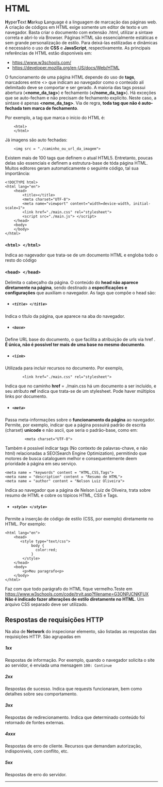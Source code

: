 # HTML
**H**yper**T**ext **M**arkup **L**anguage é a linguagem de marcação das páginas web. A criação de códigos em HTML exige somente um editor de texto e um navegador. Basta criar o documento com extensão .html, utilizar a sintaxe correta e abrí-lo via Browser. Páginas HTML são essencialmente estáticas e sem grande personalização de estilo. Para deixá-las estilizadas e dinâmicas é necessário o uso de **CSS** e **JavaScript**, respectivamente. As principais referências de HTML estão disponíveis em: 
* https://www.w3schools.com/ 
* https://developer.mozilla.org/en-US/docs/Web/HTML

O funcionamento de uma página HTML depende do uso de **tags**, marcadores entre <> que indicam ao navegador como o conteúdo alí delimitado deve se comportar e ser gerado. A maioria das  tags possui abertura (**<nome_da_tag>**) e fechamento (**</nome_da_tag>**). Há exceções que se auto-fecham e não precisam de fechamento explícito. Neste caso, a sintaxe é apenas **<nome_da_tag>**. Via de regra, **toda tag que não é auto-fechada tem marca de fechamento**.

Por exemplo, a tag que marca o início do HTML é:

```
    <html>
    </html>
```
Já imagens são auto fechadas:

```
    <img src = "./caminho_ou_url_da_imagem">
```
Existem mais de 100 tags que definem o atual HTML5. Entretanto, poucas delas são essenciais e definem a estrutura-base de tóda página HTML. Muitos editores geram automaticamente o seguinte código, tal sua importância:  
```
<!DOCTYPE html>
<html lang="en">
    <head>
        <title></title>
        <meta charset="UTF-8">
        <meta name="viewport" content="width=device-width, initial-scale=1">
        <link href="./main.css" rel="stylesheet">
        <script src="./main.js"> </script>
    </head>
    <body>
    </body>
</html>
```

### ```<html> </html>```
Indica ao nagevador que trata-se de um documento HTML e engloba todo o resto do código
### ```<head> </head>```
Delimita o cabeçalho da página. O conteúdo do **head não aparece diretamente na página**, sendo destinado a **especificações e configurações** que auxiliam o navegador. As tags que compõe o head são: 
* ##### ```<title> </title>```
Indica o título da página, que aparece na aba do navegador.
* ##### ```<base>``` 
Define URL base do documento, o que facilita a atribuição de urls via href . **É única, não é possível ter mais de uma base no mesmo documento**.
* ##### ```<link>```
Utilizada para incluir recursos no documento. Por exemplo, 
```
        <link href="./main.css" rel="stylesheet">
```
Indica que no caminho **href** = ./main.css há um documento a ser incluído, e seu atributo **ref** indica que trata-se de um stylesheet. Pode haver múltiplos links por documento. 
* ##### ```<meta>```
Passa meta-informações sobre o **funcionamento da página** ao navegador. Permite, por exemplo, indicar que a página possuirá padrão de escrita (charset) **unicode** e não ascii, que seria o padrão-base, como em: 
```
         <meta charset="UTF-8">
```
Também é possível indicar tags (No contexto de palavras-chave, e não html) relacionadas a SEO(Search Engine Optimization), permitindo que motores de busca cataloguem melhor e consequentemente deem prioridade à página em seu serviço.

```
<meta name = "keywords" content = "HTML,CSS,Tags">
<meta name = "description" content = "Resumo de HTML">
<meta name = "author" content = "Nelson Luiz Oliveira">
```
Indica ao navegador que a página de Nelson Luiz de Oliveira, trata sobre resumo de HTML e cobre os tópicos HTML, CSS e Tags. 
* ##### ```<style> </style>```
Permite a inserção de código de estilo (CSS, por exemplo) diretamente no HTML. Por exemplo:

```
<html lang="en">
    <head>
       <style type="text/css">
            body {
              color:red;
            }
        </style>
    </head>
    <body>
        <p>Meu paragrafo<p>
    </body>
</html>
```
Faz com que todo parágrafo do HTML fique vermelho.Teste em https://www.w3schools.com/code/tryit.asp?filename=G3ONPJCNKFUX **Não é indicado fazer alterações de estilo diretamente no HTML**. Um arquivo CSS separado deve ser utilizado. 


## Respostas de requisições HTTP
Na aba de **Network** do inspecionar elemento, são listadas as respostas das requisições HTTP. São agrupadas em 
##### 1xx
Respostas de informação. Por exemplo, quando o navegador solicita o site ao servidor, é enviada uma mensagem ```100: Continue```
##### 2xx
Respostas de sucesso. Indica que requests funcionaram, bem como detalhes sobre seu comportamento. 
##### 3xx
Respostas de redirecionamento. Indica que determinado conteúdo foi retornado de fontes externas. 
##### 4xxx
Respostas de erro de cliente. Recursos que demandam autorização, indisponíveis, com conflito, etc. 
##### 5xx
Respostas de erro do servidor. 

______________________
